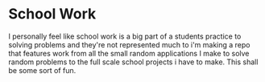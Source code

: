 # School Work

I personally feel like school work is a big part of a students practice to solving problems and they're not represented much to i'm making a repo that features work from all the small random applications I make to solve random problems to the full scale school projects i have to make. This shall be some sort of fun.